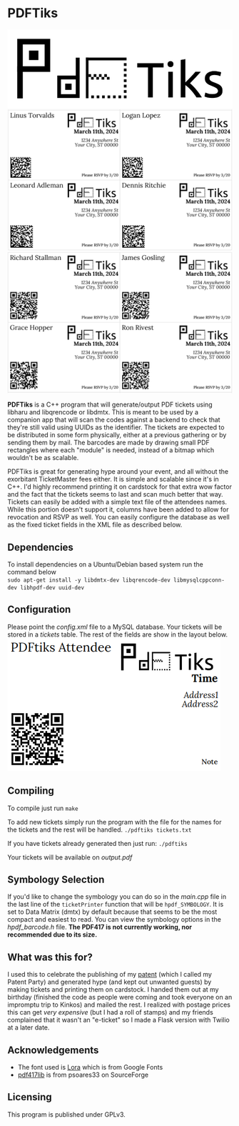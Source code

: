 # PDFTiks
![PDFTiks](imgs/pdftiks.png)
![PDFTiks dmtx demo](imgs/pdftiks_demo_dmtx.png)
![PDFTiks QR demo](imgs/pdftiks_demo_qr.png)

**PDFTiks** is a C++ program that will generate/output PDF tickets using libharu and libqrencode or libdmtx. This is meant to be used by a companion app that will scan the codes against a backend to check that they're still valid using UUIDs as the identifier. The tickets are expected to be distributed in some form physically, either at a previous gathering or by sending them by mail. The barcodes are made by drawing small PDF rectangles where each "module" is needed, instead of a bitmap which wouldn't be as scalable.

PDFTiks is great for generating hype around your event, and all without the exorbitant TicketMaster fees either. It is simple and scalable since it's in C++. I'd highly recommend printing it on cardstock for that extra wow factor and the fact that the tickets seems to last and scan much better that way. Tickets can easily be added with a simple text file of the attendees names. While this portion doesn't support it, columns have been added to allow for revocation and RSVP as well. You can easily configure the database as well as the fixed ticket fields in the XML file as described below.

## Dependencies
To install dependencies on a Ubuntu/Debian based system run the command below<br />
`sudo apt-get install -y libdmtx-dev libqrencode-dev libmysqlcppconn-dev libhpdf-dev uuid-dev`

## Configuration
Please point the *config.xml* file to a MySQL database. Your tickets will be stored in a *tickets* table. The rest of the fields are show in the layout below.
![PDFTiks Fields](imgs/pdftiks_fields.png)

## Compiling
To compile just run `make`

To add new tickets simply run the program with the file for the names for the tickets and the rest will be handled. `./pdftiks tickets.txt`

If you have tickets already generated then just run: `./pdftiks`

Your tickets will be available on *output.pdf*

## Symbology Selection
If you'd like to change the symbology you can do so in the *main.cpp* file in the last line of the `ticketPrinter` function that will be `hpdf_SYMBOLOGY`. It is set to Data Matrix (dmtx) by default because that seems to be the most compact and easiest to read. You can view the symbology options in the *hpdf_barcode.h* file. **The PDF417 is not currently working, nor recommended due to its size.**

## What was this for?
I used this to celebrate the publishing of my [patent](https://patents.google.com/patent/US11320838B2/) (which I called my Patent Party) and generated hype (and kept out unwanted guests) by making tickets and printing them on cardstock. I handed them out at my birthday (finished the code as people were coming and took everyone on an impromptu trip to Kinkos) and mailed the rest. I realized with postage prices this can get *very expensive* (but I had a roll of stamps) and my friends complained that it wasn't an "e-ticket" so I made a Flask version with Twilio at a later date.

## Acknowledgements
 * The font used is [Lora](https://fonts.google.com/specimen/Lora) which is from Google Fonts
 * [pdf417lib](https://sourceforge.net/projects/pdf417lib/) is from psoares33 on SourceForge

## Licensing
This program is published under GPLv3.